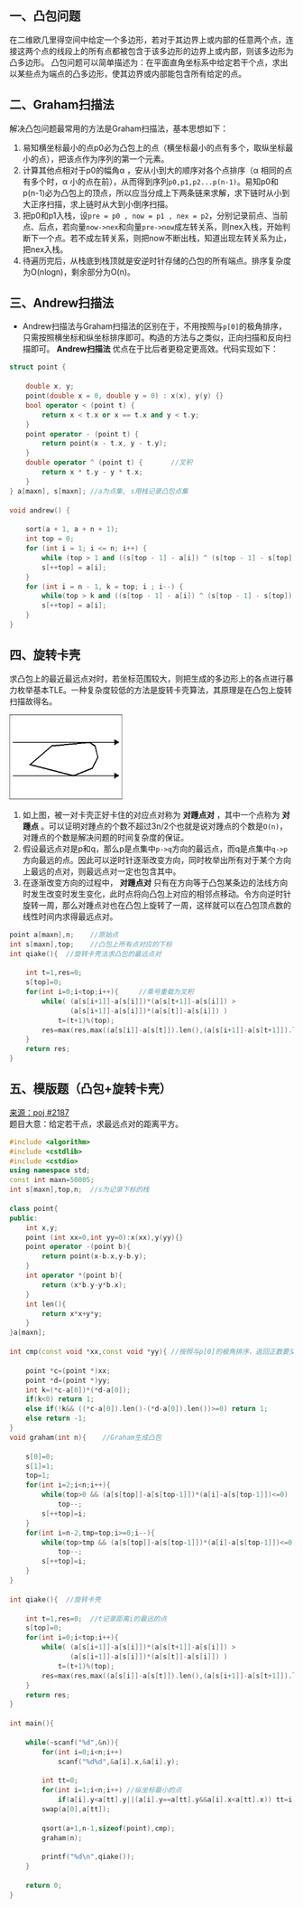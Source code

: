 ## 一、凸包问题
在二维欧几里得空间中给定一个多边形，若对于其边界上或内部的任意两个点，连接这两个点的线段上的所有点都被包含于该多边形的边界上或内部，则该多边形为凸多边形。
凸包问题可以简单描述为：在平面直角坐标系中给定若干个点，求出以某些点为端点的凸多边形，使其边界或内部能包含所有给定的点。

## 二、Graham扫描法
解决凸包问题最常用的方法是Graham扫描法，基本思想如下：
1. 易知横坐标最小的点p0必为凸包上的点（横坐标最小的点有多个，取纵坐标最小的点），把该点作为序列的第一个元素。
2. 计算其他点相对于p0的幅角α ，安从小到大的顺序对各个点排序（α 相同的点有多个时，α 小的点在前），从而得到序列`p0,p1,p2...p(n-1)`。易知p0和p(n-1)必为凸包上的顶点，所以应当分成上下两条链来求解，求下链时从小到大正序扫描，求上链时从大到小倒序扫描。
3. 把p0和p1入栈，设`pre = p0 , now = p1 , nex = p2`，分别记录前点、当前点、后点，若向量`now->nex`和向量`pre->now`成左转关系，则nex入栈，开始判断下一个点。若不成左转关系，则把now不断出栈，知道出现左转关系为止，把nex入栈。
4. 待遍历完后，从栈底到栈顶就是安逆时针存储的凸包的所有端点。排序复杂度为O(nlogn)，剩余部分为O(n)。

## 三、Andrew扫描法
* Andrew扫描法与Graham扫描法的区别在于，不用按照与`p[0]`的极角排序，只需按照横坐标和纵坐标排序即可。构造的方法与之类似，正向扫描和反向扫描即可。 **Andrew扫描法** 优点在于比后者更稳定更高效。代码实现如下：
```c++
struct point {

    double x, y;
    point(double x = 0, double y = 0) : x(x), y(y) {}
    bool operator < (point t) {
        return x < t.x or x == t.x and y < t.y;
    }
    point operator - (point t) {
        return point(x - t.x, y - t.y);
    }
    double operator ^ (point t) {       //叉积
        return x * t.y - y * t.x;
    }
} a[maxn], s[maxn]; //a为点集, s用栈记录凸包点集

void andrew() {

    sort(a + 1, a + n + 1);
    int top = 0;
    for (int i = 1; i <= n; i++) {
        while (top > 1 and ((s[top - 1] - a[i]) ^ (s[top - 1] - s[top])) <= 0) top--;
        s[++top] = a[i];
    }
    for (int i = n - 1, k = top; i ; i--) {
        while(top > k and ((s[top - 1] - a[i]) ^ (s[top - 1] - s[top])) >= 0) top++;
        s[++top] = a[i];
    }
}
```

## 四、旋转卡壳
求凸包上的最近最远点对时，若坐标范围较大，则把生成的多边形上的各点进行暴力枚举基本TLE。一种复杂度较低的方法是旋转卡壳算法，其原理是在凸包上旋转扫描故得名。

<img src="_image/tubao_1.gif" width="200" height="150" />

1. 如上图，被一对卡壳正好卡住的对应点对称为 **对踵点对** ，其中一个点称为 **对踵点** 。可以证明对踵点的个数不超过3n/2个也就是说对踵点的个数是`O(n)`，对踵点的个数是解决问题的时间复杂度的保证。
2. 假设最远点对是p和q，那么p是点集中`p->q`方向的最远点，而q是点集中`q->p`方向最远的点。因此可以逆时针逐渐改变方向，同时枚举出所有对于某个方向上最远的点对，则最远点对一定也包含其中。
3. 在逐渐改变方向的过程中， **对踵点对** 只有在方向等于凸包某条边的法线方向时发生改变时发生变化，此时点将向凸包上对应的相邻点移动。令方向逆时针旋转一周，那么对踵点对也在凸包上旋转了一周，这样就可以在凸包顶点数的线性时间内求得最远点对。


```c++
point a[maxn],n;    //原始点
int s[maxn],top;    //凸包上所有点对应的下标
int qiake(){  //旋转卡壳法求凸包的最远点对

    int t=1,res=0;
    s[top]=0;
    for(int i=0;i<top;i++){     //乘号重载为叉积
        while( (a[s[i+1]]-a[s[i]])*(a[s[t+1]]-a[s[i]]) >
               (a[s[i+1]]-a[s[i]])*(a[s[t]]-a[s[i]]) )
            t=(t+1)%(top);
        res=max(res,max((a[s[i]]-a[s[t]]).len(),(a[s[i+1]]-a[s[t+1]]).len()));
    }
    return res;
}
```

## 五、模版题（凸包+旋转卡壳）
<a href="http://poj.org/problem?id=2187">来源：poj #2187</a><br>
题目大意：给定若干点，求最远点对的距离平方。
```c++
#include <algorithm>
#include <cstdlib>
#include <cstdio>
using namespace std;
const int maxn=50005;
int s[maxn],top,n;  //s为记录下标的栈

class point{
public:
    int x,y;
    point (int xx=0,int yy=0):x(xx),y(yy){}
    point operator -(point b){
        return point(x-b.x,y-b.y);
    }
    int operator *(point b){
        return (x*b.y-y*b.x);
    }
    int len(){
        return x*x+y*y;
    }
}a[maxn];

int cmp(const void *xx,const void *yy){ //按照与p[0]的极角排序，返回正数要交换

    point *c=(point *)xx;
    point *d=(point *)yy;
    int k=(*c-a[0])*(*d-a[0]);
    if(k<0) return 1;
    else if(!k&& ((*c-a[0]).len()-(*d-a[0]).len())>=0) return 1;
    else return -1;
}
void graham(int n){    //Graham生成凸包

    s[0]=0;
    s[1]=1;
    top=1;
    for(int i=2;i<n;i++){
        while(top>0 && (a[s[top]]-a[s[top-1]])*(a[i]-a[s[top-1]])<=0)
            top--;
        s[++top]=i;
    }
    for(int i=n-2,tmp=top;i>=0;i--){
        while(top>tmp && (a[s[top]]-a[s[top-1]])*(a[i]-a[s[top-1]])<=0)
            top--;
        s[++top]=i;
    }
}

int qiake(){  //旋转卡壳

    int t=1,res=0;  //t记录距离i的最远的点
    s[top]=0;
    for(int i=0;i<top;i++){
        while( (a[s[i+1]]-a[s[i]])*(a[s[t+1]]-a[s[i]]) >
               (a[s[i+1]]-a[s[i]])*(a[s[t]]-a[s[i]]) )
            t=(t+1)%(top);
        res=max(res,max((a[s[i]]-a[s[t]]).len(),(a[s[i+1]]-a[s[t+1]]).len()));
    }
    return res;
}

int main(){

    while(~scanf("%d",&n)){
        for(int i=0;i<n;i++)
            scanf("%d%d",&a[i].x,&a[i].y);

        int tt=0;
        for(int i=1;i<n;i++) //纵坐标最小的点
            if(a[i].y<a[tt].y||(a[i].y==a[tt].y&&a[i].x<a[tt].x)) tt=i;
        swap(a[0],a[tt]);

        qsort(a+1,n-1,sizeof(point),cmp);
        graham(n);

        printf("%d\n",qiake());
    }

    return 0;
}
```
